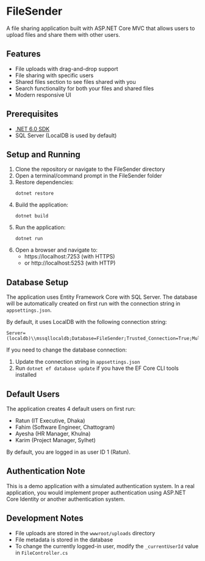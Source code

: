 # FileSender

A file sharing application built with ASP.NET Core MVC that allows users to upload files and share them with other users.

## Features

- File uploads with drag-and-drop support
- File sharing with specific users
- Shared files section to see files shared with you
- Search functionality for both your files and shared files
- Modern responsive UI

## Prerequisites

- [.NET 6.0 SDK](https://dotnet.microsoft.com/download/dotnet/6.0)
- SQL Server (LocalDB is used by default)

## Setup and Running

1. Clone the repository or navigate to the FileSender directory
2. Open a terminal/command prompt in the FileSender folder
3. Restore dependencies:
   ```
   dotnet restore
   ```
4. Build the application:
   ```
   dotnet build
   ```
5. Run the application:
   ```
   dotnet run
   ```
6. Open a browser and navigate to:
   - https://localhost:7253 (with HTTPS)
   - or http://localhost:5253 (with HTTP)

## Database Setup

The application uses Entity Framework Core with SQL Server. The database will be automatically created on first run with the connection string in `appsettings.json`.

By default, it uses LocalDB with the following connection string:
```
Server=(localdb)\\mssqllocaldb;Database=FileSender;Trusted_Connection=True;MultipleActiveResultSets=true
```

If you need to change the database connection:
1. Update the connection string in `appsettings.json`
2. Run `dotnet ef database update` if you have the EF Core CLI tools installed

## Default Users

The application creates 4 default users on first run:
- Ratun (IT Executive, Dhaka)
- Fahim (Software Engineer, Chattogram)
- Ayesha (HR Manager, Khulna)
- Karim (Project Manager, Sylhet)

By default, you are logged in as user ID 1 (Ratun).

## Authentication Note

This is a demo application with a simulated authentication system. In a real application, you would implement proper authentication using ASP.NET Core Identity or another authentication system.

## Development Notes

- File uploads are stored in the `wwwroot/uploads` directory
- File metadata is stored in the database
- To change the currently logged-in user, modify the `_currentUserId` value in `FileController.cs` 